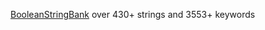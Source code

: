 
[BooleanStringBank](https://www.scoperac.com/booleanstringbank/)
over 430+ strings and 3553+ keywords

